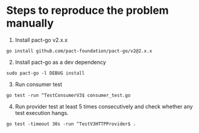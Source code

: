 # Steps to reproduce the problem manually

1. Install pact-go v2.x.x

```shell
go install github.com/pact-foundation/pact-go/v2@2.x.x
```

2. Install pact-go as a dev dependency

```shell
sudo pact-go -l DEBUG install
```

3. Run consumer test

```shell
go test -run ^TestConsumerV3$ consumer_test.go
```

4. Run provider test at least 5 times consecutively and check whether any test execution hangs.

```shell
go test -timeout 30s -run ^TestV3HTTPProvider$ .
```